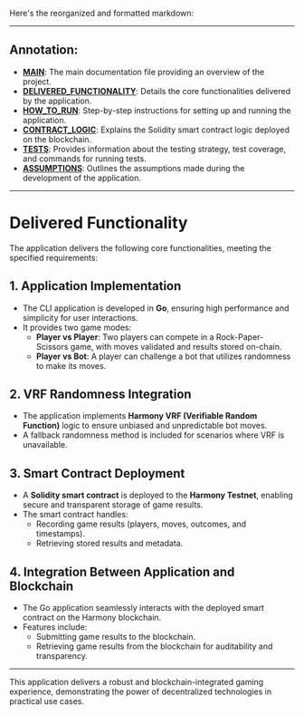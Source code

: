 Here's the reorganized and formatted markdown:

---
## Annotation:

- **[MAIN](./README.md)**: The main documentation file providing an overview of the project.
- **[DELIVERED_FUNCTIONALITY](./guide/DELIVERED_FUNCTIONALITY.md)**: Details the core functionalities delivered by the application.
- **[HOW_TO_RUN](./guide/HOW_TO_RUN.md)**: Step-by-step instructions for setting up and running the application.
- **[CONTRACT_LOGIC](./guide/CONTRACT_LOGIC.md)**: Explains the Solidity smart contract logic deployed on the blockchain.
- **[TESTS](./guide/TESTS.md)**: Provides information about the testing strategy, test coverage, and commands for running tests.
- **[ASSUMPTIONS](./guide/ASSUMPTIONS.md)**: Outlines the assumptions made during the development of the application.
---

# Delivered Functionality

The application delivers the following core functionalities, meeting the specified requirements:

## 1. Application Implementation

- The CLI application is developed in **Go**, ensuring high performance and simplicity for user interactions.
- It provides two game modes:
  - **Player vs Player**: Two players can compete in a Rock-Paper-Scissors game, with moves validated and results stored on-chain.
  - **Player vs Bot**: A player can challenge a bot that utilizes randomness to make its moves.

## 2. VRF Randomness Integration

- The application implements **Harmony VRF (Verifiable Random Function)** logic to ensure unbiased and unpredictable bot moves.
- A fallback randomness method is included for scenarios where VRF is unavailable.

## 3. Smart Contract Deployment

- A **Solidity smart contract** is deployed to the **Harmony Testnet**, enabling secure and transparent storage of game results.
- The smart contract handles:
  - Recording game results (players, moves, outcomes, and timestamps).
  - Retrieving stored results and metadata.

## 4. Integration Between Application and Blockchain

- The Go application seamlessly interacts with the deployed smart contract on the Harmony blockchain.
- Features include:
  - Submitting game results to the blockchain.
  - Retrieving game results from the blockchain for auditability and transparency.

---

This application delivers a robust and blockchain-integrated gaming experience, demonstrating the power of decentralized technologies in practical use cases.

